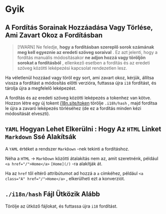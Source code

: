 # Gyik

## A Fordítás Sorainak Hozzáadása Vagy Törlése, Ami Zavart Okoz a Fordításban

> [!WARN]
> Ne feledje, **hogy a fordításban szereplő sorok számának meg kell egyeznie az eredeti szöveg soraival** .
> Ez azt jelenti, hogy a fordítás manuális módosításakor **ne adjon hozzá vagy töröljön sorokat a fordításból** , ellenkező esetben a fordítás és az eredeti szöveg közötti leképezési kapcsolat rendezetlen lesz.

Ha véletlenül hozzáad vagy töröl egy sort, ami zavart okoz, kérjük, állítsa vissza a fordítást a módosítás előtti verzióra, futtassa újra `i18` fordítást, és tárolja újra a megfelelő leképezést.

A fordítás és az eredeti szöveg közötti leképezés a tokenhez van kötve. Hozzon létre egy új tokent [i18n.site/token](//i18n.site/token) törölje `.i18h/hash` , majd fordítsa le újra a zavaró leképezés törléséhez (de ez a fordítás minden kézi módosítását elveszti).

## `YAML` Hogyan Lehet Elkerülni : Hogy Az `HTML` Linket `Markdown` Ssé Alakítsák

A `YAML` értéket a rendszer `MarkDown` -nek tekinti a fordításhoz.

Néha a `HTML` → `MarkDown` közötti átalakítás nem az, amit szeretnénk, például `<a href="/">Home</a>` `[Home](/)` -ra alakítják át.

Ha az `href` től eltérő attribútumot ad hozzá a `a` címkéhez, például `<a class="A" href="/">Home</a>` , elkerülheti ezt a konverziót.

## `./i18n/hash` Fájl Ütközik Alább

Törölje az ütköző fájlokat, és futtassa újra `i18` fordítást.